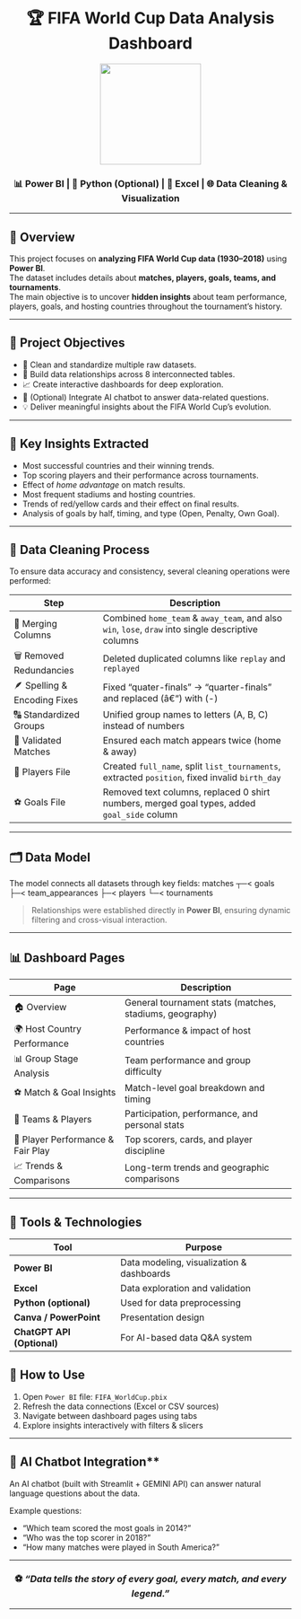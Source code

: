 <div align="center">

# 🏆 **FIFA World Cup Data Analysis Dashboard**

<img src="https://upload.wikimedia.org/wikipedia/en/3/36/FIFA_World_Cup_Logo.png" width="180"/>

### 📊 Power BI | 🐍 Python (Optional) | 📁 Excel | 🌐 Data Cleaning & Visualization


---

</div>

## 📘 **Overview**
This project focuses on **analyzing FIFA World Cup data (1930–2018)** using **Power BI**.  
The dataset includes details about **matches, players, goals, teams, and tournaments**.  
The main objective is to uncover **hidden insights** about team performance, players, goals, and hosting countries throughout the tournament’s history.

---

## 🎯 **Project Objectives**
- 🧹 Clean and standardize multiple raw datasets.  
- 🧩 Build data relationships across 8 interconnected tables.  
- 📈 Create interactive dashboards for deep exploration.  
- 🤖 (Optional) Integrate AI chatbot to answer data-related questions.  
- 💡 Deliver meaningful insights about the FIFA World Cup’s evolution.

---

## 🧠 **Key Insights Extracted**
- Most successful countries and their winning trends.  
- Top scoring players and their performance across tournaments.  
- Effect of *home advantage* on match results.  
- Most frequent stadiums and hosting countries.  
- Trends of red/yellow cards and their effect on final results.  
- Analysis of goals by half, timing, and type (Open, Penalty, Own Goal).  

---

## 🧹 **Data Cleaning Process**
To ensure data accuracy and consistency, several cleaning operations were performed:

| Step | Description |
|------|--------------|
| 🧩 Merging Columns | Combined `home_team` & `away_team`, and also `win`, `lose`, `draw` into single descriptive columns |
| 🗑️ Removed Redundancies | Deleted duplicated columns like `replay` and `replayed` |
| 🪶 Spelling & Encoding Fixes | Fixed “quater-finals” → “quarter-finals” and replaced (â€“) with (-) |
| 🔠 Standardized Groups | Unified group names to letters (A, B, C) instead of numbers |
| 🧾 Validated Matches | Ensured each match appears twice (home & away) |
| 👥 Players File | Created `full_name`, split `list_tournaments`, extracted `position`, fixed invalid `birth_day` |
| ⚽ Goals File | Removed text columns, replaced 0 shirt numbers, merged goal types, added `goal_side` column |

---

## 🗂️ **Data Model**
The model connects all datasets through key fields:
matches 
┬─< goals
├─< team_appearances
├─< players
└─< tournaments




> Relationships were established directly in **Power BI**, ensuring dynamic filtering and cross-visual interaction.

---

## 📊 **Dashboard Pages**

| Page | Description |
|------|-------------|
| 🏠 Overview | General tournament stats (matches, stadiums, geography) |
| 🌍 Host Country Performance | Performance & impact of host countries |
| 📊 Group Stage Analysis | Team performance and group difficulty |
| ⚽ Match & Goal Insights | Match-level goal breakdown and timing |
| 👥 Teams & Players | Participation, performance, and personal stats |
| 🥇 Player Performance & Fair Play | Top scorers, cards, and player discipline |
| 📈 Trends & Comparisons | Long-term trends and geographic comparisons |

---

## 🧩 **Tools & Technologies**
| Tool | Purpose |
|------|----------|
| **Power BI** | Data modeling, visualization & dashboards |
| **Excel** | Data exploration and validation |
| **Python (optional)** | Used for data preprocessing |
| **Canva / PowerPoint** | Presentation design |
| **ChatGPT API (Optional)** | For AI-based data Q&A system |


## 🚀 **How to Use**
1. Open `Power BI` file: `FIFA_WorldCup.pbix`
2. Refresh the data connections (Excel or CSV sources)
3. Navigate between dashboard pages using tabs
4. Explore insights interactively with filters & slicers

---

## 🧠 AI Chatbot Integration**
An AI chatbot (built with Streamlit + GEMINI API) can answer natural language questions about the data.

Example questions:
- “Which team scored the most goals in 2014?”
- “Who was the top scorer in 2018?”
- “How many matches were played in South America?”

---



<div align="center">

### ⚽ *“Data tells the story of every goal, every match, and every legend.”*  

---

